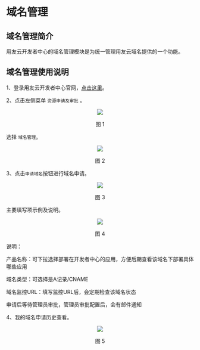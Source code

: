 # 域名管理

## 域名管理简介 

用友云开发者中心的域名管理模块是为统一管理用友云域名提供的一个功能。

## 域名管理使用说明

1、登录用友云开发者中心官网，[点击这里](https://developer.yonyoucloud.com)。

2、点击左侧菜单 `资源申请及审批` 。
<div align=center>
<img src="/articles/cloud/3-/images/domain001.png"/>
</div>
<p align="center">图 1</p>

选择 `域名管理`。
<div align=center>
<img src="/articles/cloud/3-/images/domain002.png"/>
</div>
<p align="center">图 2</p>

3、点击`申请域名`按钮进行域名申请。
<div align=center>
<img src="/articles/cloud/3-/images/domain003.png"/>
</div>
<p align="center">图 3</p>

主要填写项示例及说明。
<div align=center>
<img src="/articles/cloud/3-/images/domain004.png"/>
</div>
<p align="center">图 4</p>

说明：

产品名称：可下拉选择部署在开发者中心的应用，方便后期查看该域名下部署具体哪些应用

域名类型：可选择是A记录/CNAME

域名监控URL：填写监控URL后，会定期检查该域名状态

申请后等待管理员审批，管理员审批配置后，会有邮件通知


4、我的域名申请历史查看。
<div align=center>
<img src="/articles/cloud/3-/images/domain005.png"/>
</div>
<p align="center">图 5</p>

